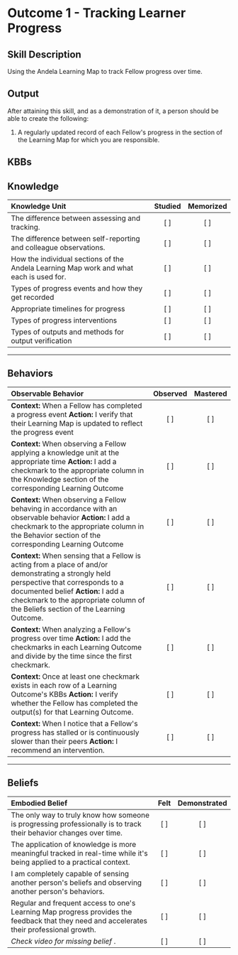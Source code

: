 # Outcome 1 - Tracking Learner Progress

**Skill Description**
----------
Using the Andela Learning Map to track Fellow progress over time.


**Output**
----------
After attaining this skill, and as a demonstration of it, a person should be able to create the following:

1. A regularly updated record of each Fellow's progress in the section of the Learning Map for which you are responsible.


**KBBs**
----------
## **Knowledge**


| Knowledge Unit   |      Studied      | Memorized |
|:-------------|:------------------:|:--------:|
| The difference between assessing and tracking. | [ ] | [ ]  |
| The difference between self-reporting and colleague observations. | [ ] | [ ]  |
| How the individual sections of the Andela Learning Map work and what each is used for.     | [ ] | [ ]  |
| Types of progress events and how they get recorded       | [ ] | [ ]  |
| Appropriate timelines for progress      | [ ] | [ ]  |
| Types of progress interventions | [ ] | [ ]  |
| Types of outputs and methods for output verification | [ ] | [ ]  |


----------


## **Behaviors**

| Observable Behavior   |      Observed      | Mastered |
|:-------------|:------------------:|:--------:|
| **Context:** When a Fellow has completed a progress event **Action:** I verify that their Learning Map is updated to reflect the progress event | [ ] | [ ]  |
| **Context:** When observing a Fellow applying a knowledge unit at the appropriate time **Action:** I add a checkmark to the appropriate column in the Knowledge section of the corresponding Learning Outcome |   [ ]   |   [ ]  |
| **Context:** When observing a Fellow behaving in accordance with an observable behavior **Action:** I add a checkmark to the appropriate column in the Behavior section of the corresponding Learning Outcome | [ ] |    [ ] |
| **Context:** When sensing that a Fellow is acting from a place of and/or demonstrating a strongly held perspective that corresponds to a documented belief **Action:** I add a checkmark to the appropriate column of the Beliefs section of the Learning Outcome. | [ ] |    [ ] |
| **Context:** When analyzing a Fellow's progress over time **Action:** I add the checkmarks in each Learning Outcome and divide by the time since the first checkmark. | [ ] |    [ ] |
| **Context:** Once at least one checkmark exists in each row of a Learning Outcome's KBBs **Action:** I verify whether the Fellow has completed the output(s) for that Learning Outcome. | [ ] |    [ ] |
| **Context:** When I notice that a Fellow's progress has stalled or is continuously slower than their peers **Action:** I recommend an intervention. | [ ] |    [ ] |


----------


## **Beliefs**


| Embodied Belief   |      Felt      | Demonstrated |
|:-------------|:------------------:|:--------:|
| The only way to truly know how someone is progressing professionally is to track their behavior changes over time. | [ ] | [ ]  |
| The application of knowledge is more meaningful tracked in real-time while it's being applied to a practical context. | [ ] | [ ]  |
| I am completely capable of sensing another person's beliefs and observing another person's behaviors. | [ ] | [ ]  |
| Regular and frequent access to one's Learning Map progress provides the feedback that they need and accelerates their professional growth. | [ ] | [ ]  |
| _Check video for missing belief_ . | [ ] | [ ]  |




